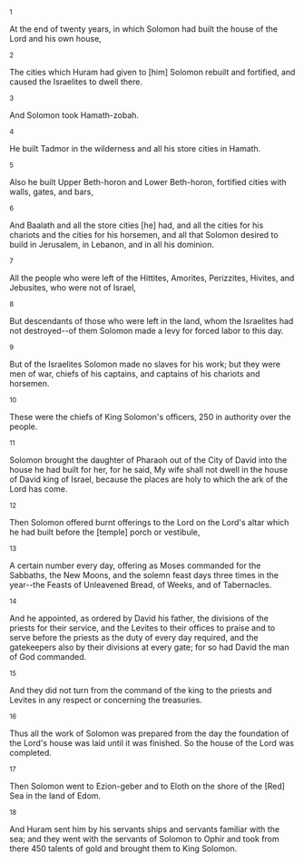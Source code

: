 <sup>1</sup> 

At the end of twenty years, in which Solomon had built the house of the Lord and his own house, 

<sup>2</sup> 

The cities which Huram had given to [him] Solomon rebuilt and fortified, and caused the Israelites to dwell there. 

<sup>3</sup> 

And Solomon took Hamath-zobah. 

<sup>4</sup> 

He built Tadmor in the wilderness and all his store cities in Hamath. 

<sup>5</sup> 

Also he built Upper Beth-horon and Lower Beth-horon, fortified cities with walls, gates, and bars, 

<sup>6</sup> 

And Baalath and all the store cities [he] had, and all the cities for his chariots and the cities for his horsemen, and all that Solomon desired to build in Jerusalem, in Lebanon, and in all his dominion. 

<sup>7</sup> 

All the people who were left of the Hittites, Amorites, Perizzites, Hivites, and Jebusites, who were not of Israel, 

<sup>8</sup> 

But descendants of those who were left in the land, whom the Israelites had not destroyed--of them Solomon made a levy for forced labor to this day. 

<sup>9</sup> 

But of the Israelites Solomon made no slaves for his work; but they were men of war, chiefs of his captains, and captains of his chariots and horsemen. 

<sup>10</sup> 

These were the chiefs of King Solomon's officers, 250 in authority over the people. 

<sup>11</sup> 

Solomon brought the daughter of Pharaoh out of the City of David into the house he had built for her, for he said, My wife shall not dwell in the house of David king of Israel, because the places are holy to which the ark of the Lord has come. 

<sup>12</sup> 

Then Solomon offered burnt offerings to the Lord on the Lord's altar which he had built before the [temple] porch or vestibule, 

<sup>13</sup> 

A certain number every day, offering as Moses commanded for the Sabbaths, the New Moons, and the solemn feast days three times in the year--the Feasts of Unleavened Bread, of Weeks, and of Tabernacles. 

<sup>14</sup> 

And he appointed, as ordered by David his father, the divisions of the priests for their service, and the Levites to their offices to praise and to serve before the priests as the duty of every day required, and the gatekeepers also by their divisions at every gate; for so had David the man of God commanded. 

<sup>15</sup> 

And they did not turn from the command of the king to the priests and Levites in any respect or concerning the treasuries. 

<sup>16</sup> 

Thus all the work of Solomon was prepared from the day the foundation of the Lord's house was laid until it was finished. So the house of the Lord was completed. 

<sup>17</sup> 

Then Solomon went to Ezion-geber and to Eloth on the shore of the [Red] Sea in the land of Edom. 

<sup>18</sup> 

And Huram sent him by his servants ships and servants familiar with the sea; and they went with the servants of Solomon to Ophir and took from there 450 talents of gold and brought them to King Solomon.